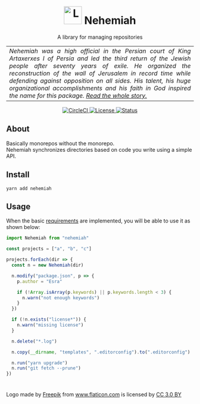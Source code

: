 <h1 align="center">
  <img alt="Logo" src="https://image.flaticon.com/icons/svg/1070/1070261.svg" height="48">
  Nehemiah
</h1>

<p align="center">
  A library for managing repositories
</p>

<table>
  <tr>
    <td align="justify">
      <i>
        Nehemiah was a high official in the Persian court of King Artaxerxes I of Persia and led the third return of the Jewish people after seventy years of exile. He organized the reconstruction of the wall of Jerusalem in record time while defending against opposition on all sides. His talent, his huge organizational accomplishments and his faith in God inspired the name for this package.
        <a href="https://en.wikipedia.org/wiki/Nehemiah">Read the whole story.</a>
      </i>
    </td>
  </tr>
</table>

<p align="center">
  <a href="https://circleci.com/gh/n4bb12/nehemiah">
    <img alt="CircleCI" src="https://img.shields.io/circleci/project/github/n4bb12/nehemiah/master.svg?style=flat-square&label=CircleCI&logo=circleci">
  </a>
  <a href="https://raw.githubusercontent.com/n4bb12/nehemiah/master/LICENSE">
    <img alt="License" src="https://img.shields.io/badge/License-ISC-lightgrey.svg?style=flat-square">
  </a>
  <a href="#">
    <img alt="Status" src="https://img.shields.io/badge/Status-Working%20Draft-EE96B0.svg?style=flat-square">
  </a>
</p>

## About

Basically monorepos without the monorepo.  
Nehemiah synchronizes directories based on code you write using a simple API.

## Install

```
yarn add nehemiah
```

## Usage

When the basic [requirements](REQUIREMENTS.md) are implemented, you will be able to use it as shown below:

```ts
import Nehemiah from "nehemiah"

const projects = ["a", "b", "c"]

projects.forEach(dir => {
  const n = new Nehemiah(dir)

  n.modify("package.json", p => {
    p.author = "Esra"

    if (!Array.isArray(p.keywords) || p.keywords.length < 3) {
      n.warn("not enough keywords")
    }
  })

  if (!n.exists("license*")) {
    n.warn("missing license")
  }

  n.delete("*.log")

  n.copy(__dirname, "templates", ".editorconfig").to(".editorconfig")

  n.run("yarn upgrade")
  n.run("git fetch --prune")
})
```

#

<div>Logo made by <a href="http://www.freepik.com" title="Freepik">Freepik</a> from <a href="https://www.flaticon.com/free-icon/divide_1070261" title="Flaticon">www.flaticon.com</a> is licensed by <a href="http://creativecommons.org/licenses/by/3.0/" title="Creative Commons BY 3.0" target="_blank">CC 3.0 BY</a></div>
